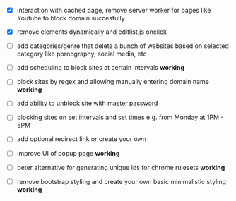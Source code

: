 - [X] interaction with cached page, remove server worker for pages like Youtube to block domain succesfully
- [X] remove elements dynamically and editlist.js onclick
- [ ] add categories/genre that delete a bunch of websites based on selected category like pornography, social media, etc
- [ ] add scheduling to block sites at certain intervals **working** 
- [ ] block sites by regex and allowing manually entering domain name **working**
- [ ] add ability to unblock site with master password 
- [ ] blocking sites on set intervals and set times e.g. from Monday at 1PM - 5PM
- [ ] add optional redirect link or create your own
- [ ] improve UI of popup page **working**
- [ ] beter alternative for generating unique ids for chrome rulesets **working**
- [ ] remove bootstrap styling and create your own basic minimalistic styling  **working**


